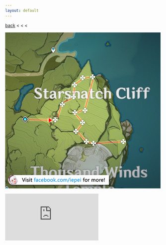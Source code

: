 ```yaml
---
layout: default
---
```


[back](../) < < <

![cecilia route](cecilia-route.jpg)

<iframe src="https://www.youtube.com/embed/QasraXI6mOY" frameborder="0" allow="accelerometer; autoplay; clipboard-write; encrypted-media; gyroscope; picture-in-picture" allowfullscreen></iframe>

